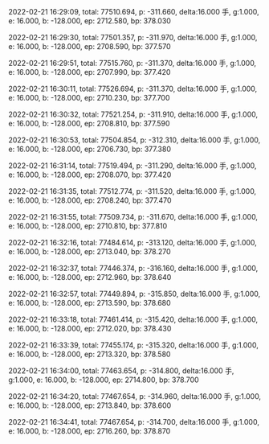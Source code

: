 2022-02-21 16:29:09, total: 77510.694, p: -311.660, delta:16.000 手, g:1.000, e: 16.000, b: -128.000, ep: 2712.580, bp: 378.030

2022-02-21 16:29:30, total: 77501.357, p: -311.970, delta:16.000 手, g:1.000, e: 16.000, b: -128.000, ep: 2708.590, bp: 377.570

2022-02-21 16:29:51, total: 77515.760, p: -311.370, delta:16.000 手, g:1.000, e: 16.000, b: -128.000, ep: 2707.990, bp: 377.420

2022-02-21 16:30:11, total: 77526.694, p: -311.370, delta:16.000 手, g:1.000, e: 16.000, b: -128.000, ep: 2710.230, bp: 377.700

2022-02-21 16:30:32, total: 77521.254, p: -311.910, delta:16.000 手, g:1.000, e: 16.000, b: -128.000, ep: 2708.810, bp: 377.590

2022-02-21 16:30:53, total: 77504.854, p: -312.310, delta:16.000 手, g:1.000, e: 16.000, b: -128.000, ep: 2706.730, bp: 377.380

2022-02-21 16:31:14, total: 77519.494, p: -311.290, delta:16.000 手, g:1.000, e: 16.000, b: -128.000, ep: 2708.070, bp: 377.420

2022-02-21 16:31:35, total: 77512.774, p: -311.520, delta:16.000 手, g:1.000, e: 16.000, b: -128.000, ep: 2708.240, bp: 377.470

2022-02-21 16:31:55, total: 77509.734, p: -311.670, delta:16.000 手, g:1.000, e: 16.000, b: -128.000, ep: 2710.810, bp: 377.810

2022-02-21 16:32:16, total: 77484.614, p: -313.120, delta:16.000 手, g:1.000, e: 16.000, b: -128.000, ep: 2713.040, bp: 378.270

2022-02-21 16:32:37, total: 77446.374, p: -316.160, delta:16.000 手, g:1.000, e: 16.000, b: -128.000, ep: 2712.960, bp: 378.640

2022-02-21 16:32:57, total: 77449.894, p: -315.850, delta:16.000 手, g:1.000, e: 16.000, b: -128.000, ep: 2713.590, bp: 378.680

2022-02-21 16:33:18, total: 77461.414, p: -315.420, delta:16.000 手, g:1.000, e: 16.000, b: -128.000, ep: 2712.020, bp: 378.430

2022-02-21 16:33:39, total: 77455.174, p: -315.320, delta:16.000 手, g:1.000, e: 16.000, b: -128.000, ep: 2713.320, bp: 378.580

2022-02-21 16:34:00, total: 77463.654, p: -314.800, delta:16.000 手, g:1.000, e: 16.000, b: -128.000, ep: 2714.800, bp: 378.700

2022-02-21 16:34:20, total: 77467.654, p: -314.960, delta:16.000 手, g:1.000, e: 16.000, b: -128.000, ep: 2713.840, bp: 378.600

2022-02-21 16:34:41, total: 77467.654, p: -314.700, delta:16.000 手, g:1.000, e: 16.000, b: -128.000, ep: 2716.260, bp: 378.870